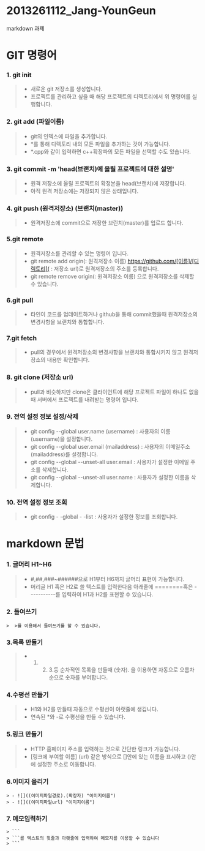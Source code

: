 # 2013261112_Jang-YounGeun
markdown 과제

# GIT 명령어

### 1. git init 
> - 새로운 git 저장소를 생성합니다.
> - 프로젝트를 관리하고 싶을 때 해당 프로젝트의 디렉토리에서 위 명령어를 실행합니다.

### 2. git add (파일이름)
> - git의 인덱스에 파일을 추가합니다.
> - *를 통해 디렉토리 내의 모든 파일을 추가하는 것이 가능합니다.
> - *.cpp와 같이 입력하면 c++확장파의 모든 파일을 선택할 수도 있습니다. 

### 3. git commit -m 'head(브랜치)에 올릴 프로젝트에 대한 설명'
> - 원격 저장소에 올릴 프로젝트의 확정본을 head(브랜치)에 저장합니다.
> - 아직 원격 저장소에는 저장되지 않은 상태입니다.

### 4. git push (원격저장소) (브랜치(master))
> - 원격저장소에 commit으로 저장한 브린치(master)를 업로드 합니다.

### 5.git remote
> - 원격저장소를 관리할 수 있는 명령어 입니다.
> - git remote add origin(: 원격저장소 이름) https://github.com/[이름]/[디렉토리]( : 저장소 url)로 원격저장소의 주소를 등록합니다.
> - git remote remove origin(: 원격저장소 이름) 으로 원격저장소를 삭제할 수 있습니다.

### 6.git pull
> - 타인이 코드를 업데이트하거나 github을 통해 commit했을때 원격저장소의 변경사항을 브랜치와 통합합니다.

### 7.git fetch
> - pull의 경우에서 원격저장소의 변경사항을 브랜치와 통합시키지 않고 원격저장소의 내용만 확인합니다.

### 8. git clone (저장소 url)
> - pull과 비슷하지만 clone은 클라이언트에 해당 프로젝트 파일이 하나도 없을때 서버에서 프로젝트를 내려받는 명령어 입니다.

### 9. 전역 설정 정보 설정/삭제
> - git config --global user.name (username) : 사용자의 이름(username)을 설정합니다.
> - git config --global user.email (mailaddress) : 사용자의 이메일주소(mailaddress)를 설정합니다.
> - git config --global --unset-all user.email : 사용자가 설정한 이메일 주소를 삭제합니다.
> - git config --global --unset-all user.name : 사용자가 설정한 이름을 삭제합니다.

### 10. 전역 설정 정보 조회
> - git config - -global - -list : 사용자가 설정한 정보를 조회합니다.


# markdown 문법

### 1. 글머리 H1~H6
> - #,##,###~######으로 H1부터 H6까지 글머리 표현이 가능합니다.
> - 머리글 H1 혹은 H2로 쓸 텍스트를 입력한다음 아래줄에 ========혹은 -----------를 입력하여 H1과 H2를 표현할 수 있습니다.

### 2. 들여쓰기
```
>  >를 이용해서 들여쓰기를 할 수 있습니다.
```

### 3.목록 만들기
> - 1. 2. 3.등 순차적인 목록을 만들때 (숫자). 을 이용하면 자동으로 오름차순으로 숫자를 부여합니다.

### 4.수평선 만들기
> - H1와 H2를 만들때 자동으로 수평선이 아랫줄에 생깁니다.
> - 연속된 *와 -로 수평선을 만들 수 있습니다.

### 5.링크 만들기
> - HTTP 홈페이지 주소를 입력하는 것으로 간단한 링크가 가능합니다.
> - [링크에 부여할 이름] (url) 같은 방식으로 []안에 있는 이름을 표시하고 ()안에 설정한 주소로 이동합니다.

### 6.이미지 올리기
```
> - ![]((이미지파일경로).(확장자) "이미지이름") 
> - ![]((이미지파일url) "이미지이름")
```
### 7. 메모입력하기
```
> ```
> ```를 텍스트의 윗줄과 아랫줄에 입력하여 메모지를 이용할 수 있습니다
> ```
```

